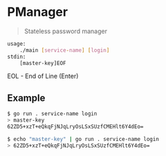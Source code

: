 # PManager

> Stateless password manager

```bash
usage: 
    ./main [service-name] [login]
stdin:
    [master-key]EOF
```

EOL - End of Line (Enter)

## Example

```bash
$ go run . service-name login
> master-key
62ZD5+xzT+eQkqFjNJqLryOsLSxSUzfCMEHlt6Y4dEo=
```

```bash
$ echo "master-key" | go run . service-name login
> 62ZD5+xzT+eQkqFjNJqLryOsLSxSUzfCMEHlt6Y4dEo=
```
